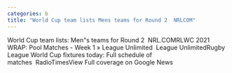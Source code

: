 ```yaml
---
categories: b
title: "World Cup team lists Mens teams for Round 2  NRLCOM"
---
```

World Cup team lists: Men"s teams for Round 2&nbsp;&nbsp;NRL.COMRLWC 2021 WRAP: Pool Matches - Week 1 » League Unlimited&nbsp;&nbsp;League UnlimitedRugby League World Cup fixtures today: Full schedule of matches&nbsp;&nbsp;RadioTimesView Full coverage on Google News